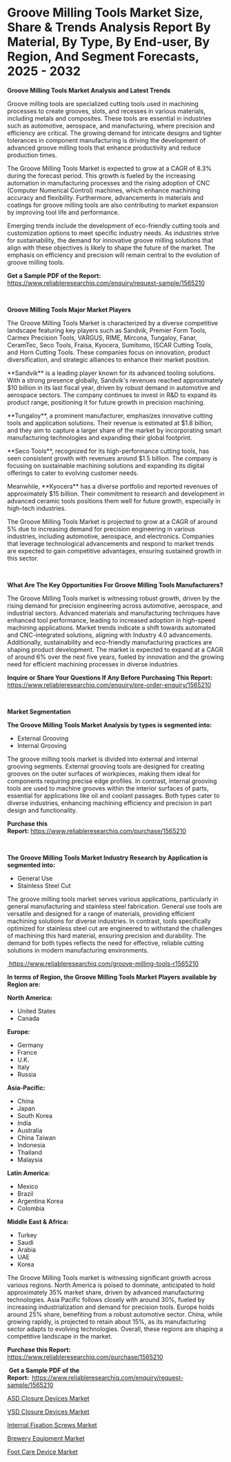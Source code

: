 <p><h1>Groove Milling Tools Market Size, Share & Trends Analysis Report By Material, By Type, By End-user, By Region, And Segment Forecasts, 2025 - 2032</h1></p><p><strong>Groove Milling Tools Market Analysis and Latest Trends</strong></p>
<p><p>Groove milling tools are specialized cutting tools used in machining processes to create grooves, slots, and recesses in various materials, including metals and composites. These tools are essential in industries such as automotive, aerospace, and manufacturing, where precision and efficiency are critical. The growing demand for intricate designs and tighter tolerances in component manufacturing is driving the development of advanced groove milling tools that enhance productivity and reduce production times.</p><p>The Groove Milling Tools Market is expected to grow at a CAGR of 8.3% during the forecast period. This growth is fueled by the increasing automation in manufacturing processes and the rising adoption of CNC (Computer Numerical Control) machines, which enhance machining accuracy and flexibility. Furthermore, advancements in materials and coatings for groove milling tools are also contributing to market expansion by improving tool life and performance.</p><p>Emerging trends include the development of eco-friendly cutting tools and customization options to meet specific industry needs. As industries strive for sustainability, the demand for innovative groove milling solutions that align with these objectives is likely to shape the future of the market. The emphasis on efficiency and precision will remain central to the evolution of groove milling tools.</p></p>
<p><strong>Get a Sample PDF of the Report:&nbsp;</strong> <a href="https://www.reliableresearchiq.com/enquiry/request-sample/1565210?utm_campaign=3370&utm_medium=2&utm_source=Github&utm_content=ia&utm_term=08042025&utm_id=groove-milling-tools">https://www.reliableresearchiq.com/enquiry/request-sample/1565210</a></p>
<p>&nbsp;</p>
<p><strong>Groove Milling Tools Major Market Players</strong></p>
<p><p>The Groove Milling Tools Market is characterized by a diverse competitive landscape featuring key players such as Sandvik, Premier Form Tools, Carmex Precision Tools, VARGUS, RIME, Mircona, Tungaloy, Fanar, CeramTec, Seco Tools, Fraisa, Kyocera, Sumitomo, ISCAR Cutting Tools, and Horn Cutting Tools. These companies focus on innovation, product diversification, and strategic alliances to enhance their market position.</p><p>**Sandvik** is a leading player known for its advanced tooling solutions. With a strong presence globally, Sandvik's revenues reached approximately $10 billion in its last fiscal year, driven by robust demand in automotive and aerospace sectors. The company continues to invest in R&D to expand its product range, positioning it for future growth in precision machining.</p><p>**Tungaloy**, a prominent manufacturer, emphasizes innovative cutting tools and application solutions. Their revenue is estimated at $1.8 billion, and they aim to capture a larger share of the market by incorporating smart manufacturing technologies and expanding their global footprint.</p><p>**Seco Tools**, recognized for its high-performance cutting tools, has seen consistent growth with revenues around $1.5 billion. The company is focusing on sustainable machining solutions and expanding its digital offerings to cater to evolving customer needs.</p><p>Meanwhile, **Kyocera** has a diverse portfolio and reported revenues of approximately $15 billion. Their commitment to research and development in advanced ceramic tools positions them well for future growth, especially in high-tech industries.</p><p>The Groove Milling Tools Market is projected to grow at a CAGR of around 5% due to increasing demand for precision engineering in various industries, including automotive, aerospace, and electronics. Companies that leverage technological advancements and respond to market trends are expected to gain competitive advantages, ensuring sustained growth in this sector.</p></p>
<p>&nbsp;</p>
<p><strong>What Are The Key Opportunities For Groove Milling Tools Manufacturers?</strong></p>
<p><p>The Groove Milling Tools market is witnessing robust growth, driven by the rising demand for precision engineering across automotive, aerospace, and industrial sectors. Advanced materials and manufacturing techniques have enhanced tool performance, leading to increased adoption in high-speed machining applications. Market trends indicate a shift towards automated and CNC-integrated solutions, aligning with Industry 4.0 advancements. Additionally, sustainability and eco-friendly manufacturing practices are shaping product development. The market is expected to expand at a CAGR of around 6% over the next five years, fueled by innovation and the growing need for efficient machining processes in diverse industries.</p></p>
<p><strong>Inquire or Share Your Questions If Any Before Purchasing This Report:</strong> <a href="https://www.reliableresearchiq.com/enquiry/pre-order-enquiry/1565210?utm_campaign=3370&utm_medium=2&utm_source=Github&utm_content=ia&utm_term=08042025&utm_id=groove-milling-tools">https://www.reliableresearchiq.com/enquiry/pre-order-enquiry/1565210</a></p>
<p>&nbsp;</p>
<p><strong>Market Segmentation</strong></p>
<p><strong>The Groove Milling Tools Market Analysis by types is segmented into:</strong></p>
<p><ul><li>External Grooving</li><li>Internal Grooving</li></ul></p>
<p><p>The groove milling tools market is divided into external and internal grooving segments. External grooving tools are designed for creating grooves on the outer surfaces of workpieces, making them ideal for components requiring precise edge profiles. In contrast, internal grooving tools are used to machine grooves within the interior surfaces of parts, essential for applications like oil and coolant passages. Both types cater to diverse industries, enhancing machining efficiency and precision in part design and functionality.</p></p>
<p><strong>Purchase this Report:&nbsp;</strong><a href="https://www.reliableresearchiq.com/purchase/1565210?utm_campaign=3370&utm_medium=2&utm_source=Github&utm_content=ia&utm_term=08042025&utm_id=groove-milling-tools">https://www.reliableresearchiq.com/purchase/1565210</a></p>
<p>&nbsp;</p>
<p><strong>The Groove Milling Tools Market Industry Research by Application is segmented into:</strong></p>
<p><ul><li>General Use</li><li>Stainless Steel Cut</li></ul></p>
<p><p>The groove milling tools market serves various applications, particularly in general manufacturing and stainless steel fabrication. General use tools are versatile and designed for a range of materials, providing efficient machining solutions for diverse industries. In contrast, tools specifically optimized for stainless steel cut are engineered to withstand the challenges of machining this hard material, ensuring precision and durability. The demand for both types reflects the need for effective, reliable cutting solutions in modern manufacturing environments.</p></p>
<p><a href="https://www.reliableresearchiq.com/groove-milling-tools-r1565210?utm_campaign=3370&utm_medium=2&utm_source=Github&utm_content=ia&utm_term=08042025&utm_id=groove-milling-tools">&nbsp;https://www.reliableresearchiq.com/groove-milling-tools-r1565210</a></p>
<p><strong>In terms of Region, the Groove Milling Tools Market Players available by Region are:</strong></p>
<p>
    <p> <strong> North America: </strong>
        <ul>
            <li>United States</li>
            <li>Canada</li>
        </ul>
        </p> 
    <p> <strong> Europe: </strong>
        <ul>
            <li>Germany</li>
            <li>France</li>
            <li>U.K.</li>
            <li>Italy</li>
            <li>Russia</li>
        </ul>
        </p> 
    <p> <strong> Asia-Pacific: </strong>
        <ul>
            <li>China</li>
            <li>Japan</li>
            <li>South Korea</li>
            <li>India</li>
            <li>Australia</li>
            <li>China Taiwan</li>
            <li>Indonesia</li>
            <li>Thailand</li>
            <li>Malaysia</li>
        </ul>
        </p> 
    <p> <strong> Latin America: </strong>
        <ul>
            <li>Mexico</li>
            <li>Brazil</li>
            <li>Argentina Korea</li>
            <li>Colombia</li>
        </ul>
        </p> 
    <p> <strong> Middle East & Africa: </strong>
        <ul>
            <li>Turkey</li>
            <li>Saudi</li>
            <li>Arabia</li>
            <li>UAE</li>
            <li>Korea</li>
        </ul>
    </p>
    </p>
<p><p>The Groove Milling Tools market is witnessing significant growth across various regions. North America is poised to dominate, anticipated to hold approximately 35% market share, driven by advanced manufacturing technologies. Asia Pacific follows closely with around 30%, fueled by increasing industrialization and demand for precision tools. Europe holds around 25% share, benefiting from a robust automotive sector. China, while growing rapidly, is projected to retain about 15%, as its manufacturing sector adapts to evolving technologies. Overall, these regions are shaping a competitive landscape in the market.</p></p>
<p><strong>Purchase this Report: </strong><a href="https://www.reliableresearchiq.com/purchase/1565210?utm_campaign=3370&utm_medium=2&utm_source=Github&utm_content=ia&utm_term=08042025&utm_id=groove-milling-tools">https://www.reliableresearchiq.com/purchase/1565210</a></p>
<p>&nbsp;<strong>Get a Sample PDF of the Report:&nbsp;&nbsp;</strong><a href="https://www.reliableresearchiq.com/enquiry/request-sample/1565210?utm_campaign=3370&utm_medium=2&utm_source=Github&utm_content=ia&utm_term=08042025&utm_id=groove-milling-tools">https://www.reliableresearchiq.com/enquiry/request-sample/1565210</a></p>
<p><strong></strong></p>
<p><p><a href="https://www.linkedin.com/pulse/latest-trends-applications-growth-forecast-global-asd-closure-wfyne?utm_campaign=3370&utm_medium=2&utm_source=Github&utm_content=ia&utm_term=08042025&utm_id=groove-milling-tools">ASD Closure Devices Market</a></p><p><a href="https://www.linkedin.com/pulse/revenue-analysis-forecast-vsd-closure-devices-market-108-cagr-owxde?utm_campaign=3370&utm_medium=2&utm_source=Github&utm_content=ia&utm_term=08042025&utm_id=groove-milling-tools">VSD Closure Devices Market</a></p><p><a href="https://www.linkedin.com/pulse/detailed-internal-fixation-screws-market-analysis-expected-cagr-qjqpe?utm_campaign=3370&utm_medium=2&utm_source=Github&utm_content=ia&utm_term=08042025&utm_id=groove-milling-tools">Internal Fixation Screws Market</a></p><p><a href="https://github.com/ancsyanagha/Market-Research-Report-List-1/blob/main/brewery-equipment-market.md?utm_campaign=3370&utm_medium=2&utm_source=Github&utm_content=ia&utm_term=08042025&utm_id=groove-milling-tools">Brewery Equipment Market</a></p><p><a href="https://www.linkedin.com/pulse/foot-care-device-market-2025-2032-applications-regional-ufmge?utm_campaign=3370&utm_medium=2&utm_source=Github&utm_content=ia&utm_term=08042025&utm_id=groove-milling-tools">Foot Care Device Market</a></p></p>